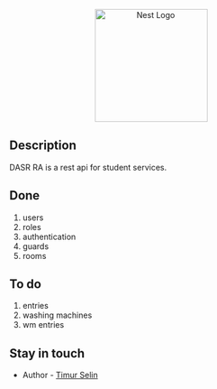 <p align="center">
  <a href="http://nestjs.com/" target="blank"><img src="https://mipt.ru/docs/download.php?code=logo_fakt" width="200" alt="Nest Logo" /></a>
</p>

## Description

DASR RA is a rest api for student services.

## Done
1. users
2. roles
3. authentication
4. guards
5. rooms

## To do
1. entries
2. washing machines
3. wm entries

## Stay in touch

- Author - [Timur Selin](https://vk.com/tiruum)
